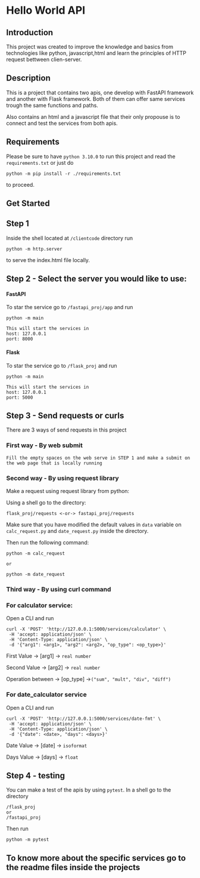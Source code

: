 # Hello World API

## Introduction
This project was created to improve the knowledge and basics from technologies like python, javascript,html and learn the principles of HTTP request bettween clien-server.

## Description
This is a project that contains two apis, one develop with FastAPI framework and another with Flask framework.
Both of them can offer same services trough the same functions and paths.

Also contains an html and a javascript file that their only propouse is to connect and test the services from both apis.

## Requirements
Please be sure to have `python 3.10.0` to run this project and read the `requirements.txt` or just do
```
python -m pip install -r ./requirements.txt
```
to proceed.

##  Get Started

## Step 1 

Inside the shell located at `/clientcode` directory run 
```
python -m http.server
 ```
to serve the index.html file locally.

## Step 2 - Select the server you would like to use:


#### FastAPI

To star the service go to `/fastapi_proj/app` and run
```
python -m main

This will start the services in
host: 127.0.0.1
port: 8000
```
#### Flask
To star the service go to `/flask_proj` and run

```
python -m main

This will start the services in
host: 127.0.0.1
port: 5000
```

## Step 3 - Send requests or curls
 There are 3 ways of send requests in this project

### First way - By web submit
```
Fill the empty spaces on the web serve in STEP 1 and make a submit on the web page that is locally running
```
### Second way - By using request library
 Make a request using request library from python:

 Using a shell go to the directory:

    flask_proj/requests <-or-> fastapi_proj/requests

 Make sure that you have modified the default values in `data` variable on `calc_request.py` and `date_request.py`
 inside the directory.

 Then run the following command:
```
python -m calc_request

or

python -m date_request
```

### Third way - By using curl command

### For calculator service:
Open a CLI and run 
 ```
 curl -X 'POST' 'http://127.0.0.1:5000/services/calculator' \
  -H 'accept: application/json' \
  -H 'Content-Type: application/json' \
  -d '{"arg1": <arg1>, "arg2": <arg2>, "op_type": <op_type>}'
```
First Value -> [arg1] -> `real number`

Second Value -> [arg2] -> `real number`

Operation between -> [op_type] ->`("sum", "mult", "div", "diff")`

### For date_calculator service
Open a CLI and run 
 ```
 curl -X 'POST' 'http://127.0.0.1:5000/services/date-fmt' \
  -H 'accept: application/json' \
  -H 'Content-Type: application/json' \
  -d '{"date": <date>, "days": <days>}'
```
Date Value -> [date] -> `isoformat`

Days Value -> [days] -> `float`


## Step 4 - testing
You can make a test of the apis by using `pytest`.
In a shell go to the directory
```
/flask_proj
or
/fastapi_proj
```
Then run
```
python -m pytest
```
## To know more about the specific services go to the readme files inside the projects

